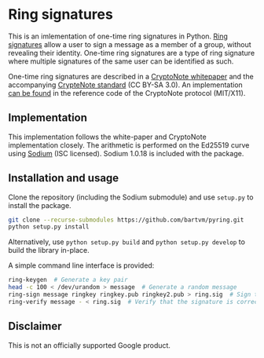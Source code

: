 # Ring signatures

This is an imlementation of one-time ring signatures in Python. [Ring signatures](https://en.wikipedia.org/wiki/Ring_signature) allow a user to sign a message as a member of a group, without revealing their identity. One-time ring signatures are a type of ring signature where multiple signatures of the same user can be identified as such.

One-time ring signatures are described in a [CryptoNote whitepaper](https://cryptonote.org/whitepaper.pdf) and the accompanying [CrypteNote standard](https://cryptonote.org/cns/cns002.txt) (CC BY-SA 3.0). An implementation [can be found](https://github.com/cryptonotefoundation/cryptonote/blob/8edd998304431c219b432194b7a3847b44b576c3/src/crypto/crypto.cpp#L329-L389) in the reference code of the CryptoNote protocol (MIT/X11).

## Implementation

This implementation follows the white-paper and CryptoNote implementation closely. The arithmetic is performed on the Ed25519 curve using [Sodium](https://libsodium.gitbook.io/doc/advanced/point-arithmetic) (ISC licensed). Sodium 1.0.18 is included with the package.

## Installation and usage

Clone the repository (including the Sodium submodule) and use `setup.py` to install the package.

```bash
git clone --recurse-submodules https://github.com/bartvm/pyring.git
python setup.py install
```

Alternatively, use `python setup.py build` and `python setup.py develop` to build the library in-place.

A simple command line interface is provided:

```bash
ring-keygen  # Generate a key pair
head -c 100 < /dev/urandom > message  # Generate a random message
ring-sign message ringkey ringkey.pub ringkey2.pub > ring.sig  # Sign the message against two public keys
ring-verify message - < ring.sig  # Verify that the signature is correct
```

## Disclaimer

This is not an officially supported Google product.
